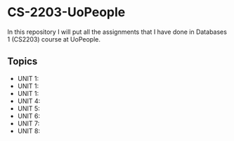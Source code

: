 # CS-2203-UoPeople

In this repository I will put all the assignments that I have done in Databases 1 (CS2203) course
at UoPeople.

## Topics
- UNIT 1:
- UNIT 1:
- UNIT 1:
- UNIT 4:
- UNIT 5:
- UNIT 6:
- UNIT 7:
- UNIT 8:
